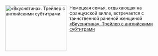<!--2025-02-23 08:00:04-->
<div class="yb">
  <div class="rss smaller1 kino_kino"><a href="https://www.kino-teatr.ru/video/46493/" title="«Вкуснятина». Трейлер с английскими субтитрами"><img src="https://www.kino-teatr.ru/video/3/9/46493/poster.jpg" width="196" height="147" align="left" hspace="5" style="margin: 0px 10px 0px 5px" alt="«Вкуснятина». Трейлер с английскими субтитрами"/></a>Немецкая семья, отдыхающая на французской вилле, встречается с таинственной раненой женщиной <br><a class="light" href="https://www.kino-teatr.ru/video/46493/">«Вкуснятина». Трейлер с английскими субтитрами</a></div>
</div>

